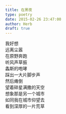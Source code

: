 ```yaml
---  
title: 在黑夜  
type: poetry  
date: 2015-02-26 23:47:00  
author: Herb  
draft: true
---  
```

我好想  
远离尘嚣  
在原野奔跑  
听风声草振  
螽斯的咆哮  
踩出一大片脚步声  
然后瘫倒  
望着碎星满撒的天空  
想象那是另一个城市  
如同我在城市仰望去  
看到深厚的一片荒草